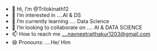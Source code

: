 - 👋 Hi, I’m @Trilokinath12
- 👀 I’m interested in ....AI & DS 
- 🌱 I’m currently learning .... Data Science
- 💞️ I’m looking to collaborate on .... AI & DATA SCIENCE 
- 📫 How to reach me ....navneetrajthakur1203@gmail.com
- 😄 Pronouns: ....He/ Him
  

<!---
Trilokinath12/Trilokinath12 is a ✨ special ✨ repository because its `README.md` (this file) appears on your GitHub profile.
You can click the Preview link to take a look at your changes.
--->
